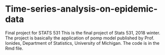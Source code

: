 # Time-series-analysis-on-epidemic-data
Final project for STATS 531
This is the final project of Stats 531, 2018 winter. 
The project is basically the application of pomp model published by Prof. Ionides, Department of Statistics, University of Michigan. 
The code is in the Rmd file. 
